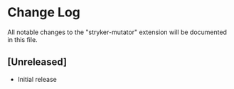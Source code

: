 # Change Log

All notable changes to the "stryker-mutator" extension will be documented in this file.

## [Unreleased]

- Initial release